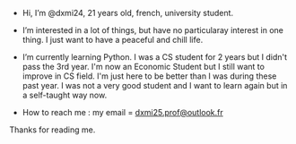 - Hi, I’m @dxmi24, 21 years old, french, university student.

- I’m interested in a lot of things, but have no particularay interest in one thing. I just want to have a peaceful and chill life.

- I’m currently learning Python. I was a CS student for 2 years but I didn't pass the 3rd year. 
I'm now an Economic Student but I still want to improve in CS field. I'm just here to be better than I was during these past year.
I was not a very good student and I want to learn again but in a self-taught way now.

-  How to reach me : my email = dxmi25.prof@outlook.fr 

Thanks for reading me.
